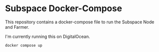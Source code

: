 # Subspace Docker-Compose

This repository contains a docker-compose file to run the Subspace Node and Farmer.

I'm currently running this on DigitalOcean.

```bash
docker compose up
```